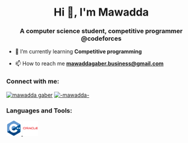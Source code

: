 <h1 align="center">Hi 👋, I'm Mawadda</h1>
<h3 align="center">A computer science student, competitive programmer @codeforces</h3>

- 🌱 I’m currently learning **Competitive programming**

- 📫 How to reach me **mawaddagaber.business@gmail.com**

<h3 align="left">Connect with me:</h3>
<p align="left">
<a href="https://www.linkedin.com/in/mawadda-gaber-3a0760332/" target="blank"><img align="center" src="https://raw.githubusercontent.com/rahuldkjain/github-profile-readme-generator/master/src/images/icons/Social/linked-in-alt.svg" alt="mawadda gaber" height="30" width="40" /></a>
<a href="https://codeforces.com/profile/-mawadda-" target="blank"><img align="center" src="https://raw.githubusercontent.com/rahuldkjain/github-profile-readme-generator/master/src/images/icons/Social/codeforces.svg" alt="-mawadda-" height="30" width="40" /></a>
</p>

<h3 align="left">Languages and Tools:</h3>
<p align="left"> <a href="https://www.w3schools.com/cpp/" target="_blank" rel="noreferrer"> <img src="https://raw.githubusercontent.com/devicons/devicon/master/icons/cplusplus/cplusplus-original.svg" alt="cplusplus" width="40" height="40"/> </a> <a href="https://www.oracle.com/" target="_blank" rel="noreferrer"> <img src="https://raw.githubusercontent.com/devicons/devicon/master/icons/oracle/oracle-original.svg" alt="oracle" width="40" height="40"/> </a> </p>

